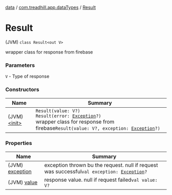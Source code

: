 [data](../../index.md) / [com.treadhill.app.dataTypes](../index.md) / [Result](./index.md)

# Result

(JVM) `class Result<out V>`

wrapper class for response from firebase

### Parameters

`V` - Type of response

### Constructors

| Name | Summary |
|---|---|
| (JVM) [&lt;init&gt;](-init-.md) | `Result(value: V?)`<br>`Result(error: `[`Exception`](https://kotlinlang.org/api/latest/jvm/stdlib/kotlin/-exception/index.html)`?)`<br>wrapper class for response from firebase`Result(value: V?, exception: `[`Exception`](https://kotlinlang.org/api/latest/jvm/stdlib/kotlin/-exception/index.html)`?)` |

### Properties

| Name | Summary |
|---|---|
| (JVM) [exception](exception.md) | exception thrown bu the request. null if request was successful`val exception: `[`Exception`](https://kotlinlang.org/api/latest/jvm/stdlib/kotlin/-exception/index.html)`?` |
| (JVM) [value](value.md) | response value. null if request failed`val value: V?` |
